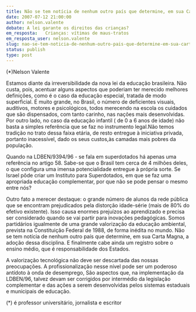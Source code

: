 ```yaml
---
title: Não se tem notícia de nenhum outro país que determine, em sua Carta Magna, a adoção dessa disciplina.
date: 2007-07-12 21:00:00
author: nelson.valente
debate: A lei garante os direitos das crianças?
em_resposta:   Crianças: vítimas de maus-tratos       
em_resposta_user: nelson.valente
slug: nao-se-tem-noticia-de-nenhum-outro-pais-que-determine-em-sua-carta-magna-a-adocao-dessa-disciplina
status: publish 
type: post
---
```


(\*)Nelson Valente  

 Estamos diante da irreversibilidade da nova lei da educação brasileira. Não custa, pois, acentuar alguns aspectos que poderiam ter merecido melhores definições, como é o caso da educação especial, tratada de modo superficial. É muito grande, no Brasil, o número de deficientes visuais, auditivos, motores e psicológicos, todos merecendo na escola os cuidados que são dispensados, com tanto carinho, nas nações mais desenvolvidas. Por outro lado, no caso da educação infantil ( de 0 a 6 anos de idade) não basta a simples referência que se faz no instrumento legal.Não temos tradição no trato dessa faixa etária, de resto entregue à iniciativa privada, portanto inacessível, dado os seus custos,às camadas mais pobres da população.  

 Quando na LDBEN/9394/96 - se fala em superdotados há apenas uma referência no artigo 58. Sabe-se que o Brasil tem cerca de 4 milhões deles, o que configura uma imensa potencialidade entregue à própria sorte. Se Israel pôde criar um Instituto para Superdotados, em que se faz uma apropriada educação complementar, por que não se pode pensar o mesmo entre nós?  

 Outro fato a merecer destaque: o grande número de alunos da rede pública que se encontram prejudicados pela distorção idade-série (mais de 80% do efetivo existente). Isso causa enormes prejuízos ao aprendizado e precisa ser considerado quando se vai partir para inovações pedagógicas. Somos partidários igualmente de uma grande valorização da educação ambiental, prevista na Constituição Federal de 1988, de forma inédita no mundo. Não se tem notícia de nenhum outro país que determine, em sua Carta Magna, a adoção dessa disciplina. E finalmente cabe ainda um registro sobre o ensino médio, que é responsabilidade dos Estados.  

 A valorização tecnológica não deve ser descartada das nossas preocupações. A profissionalização nesse nível pode ser um poderoso antídoto à onda de desemprego, São aspectos que, na implementação da LDBEN/96, talvez devam ser corrigidos por intermédio da legislação complementar e das ações a serem desenvolvidas pelos sistemas estaduais e municipais de educação.  

 (\*) é professor universitário, jornalista e escritor
